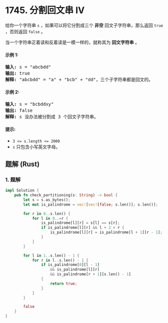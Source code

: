 # 1745. 分割回文串 IV
给你一个字符串 `s` ，如果可以将它分割成三个 **非空** 回文子字符串，那么返回 `true` ，否则返回 `false` 。

当一个字符串正着读和反着读是一模一样的，就称其为 **回文字符串** 。

#### 示例 1:
<pre>
<strong>输入:</strong> s = "abcbdd"
<strong>输出:</strong> true
<strong>解释:</strong> "abcbdd" = "a" + "bcb" + "dd"，三个子字符串都是回文的。
</pre>

#### 示例 2:
<pre>
<strong>输入:</strong> s = "bcbddxy"
<strong>输出:</strong> false
<strong>解释:</strong> s 没办法被分割成 3 个回文子字符串。
</pre>

#### 提示:
* `3 <= s.length <= 2000`
* `s` 只包含小写英文字母。

## 题解 (Rust)

### 1. 题解
```Rust
impl Solution {
    pub fn check_partitioning(s: String) -> bool {
        let s = s.as_bytes();
        let mut is_palindrome = vec![vec![false; s.len()]; s.len()];

        for r in 0..s.len() {
            for l in 0..=r {
                is_palindrome[l][r] = s[l] == s[r];
                if is_palindrome[l][r] && l + 2 < r {
                    is_palindrome[l][r] = is_palindrome[l + 1][r - 1];
                }
            }
        }

        for l in 1..s.len() - 1 {
            for r in l..s.len() - 1 {
                if is_palindrome[0][l - 1]
                    && is_palindrome[l][r]
                    && is_palindrome[r + 1][s.len() - 1]
                {
                    return true;
                }
            }
        }

        false
    }
}
```
